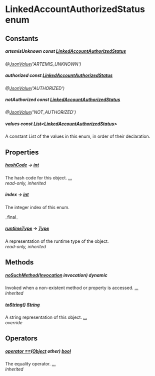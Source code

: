 


# LinkedAccountAuthorizedStatus enum










## Constants

##### artemisUnknown const [LinkedAccountAuthorizedStatus](../package-yonomi_sdk_dart_graphql_accounts_account_queries.graphql/LinkedAccountAuthorizedStatus-class.md)



   
_@[JsonValue](https://pub.dev/documentation/json_annotation/3.1.1/json_annotation/JsonValue-class.html)(&#39;ARTEMIS_UNKNOWN&#39;)_



##### authorized const [LinkedAccountAuthorizedStatus](../package-yonomi_sdk_dart_graphql_accounts_account_queries.graphql/LinkedAccountAuthorizedStatus-class.md)



   
_@[JsonValue](https://pub.dev/documentation/json_annotation/3.1.1/json_annotation/JsonValue-class.html)(&#39;AUTHORIZED&#39;)_



##### notAuthorized const [LinkedAccountAuthorizedStatus](../package-yonomi_sdk_dart_graphql_accounts_account_queries.graphql/LinkedAccountAuthorizedStatus-class.md)



   
_@[JsonValue](https://pub.dev/documentation/json_annotation/3.1.1/json_annotation/JsonValue-class.html)(&#39;NOT_AUTHORIZED&#39;)_



##### values const [List](https://api.dart.dev/stable/2.12.3/dart-core/List-class.html)&lt;[LinkedAccountAuthorizedStatus](../package-yonomi_sdk_dart_graphql_accounts_account_queries.graphql/LinkedAccountAuthorizedStatus-class.md)>



<p>A constant List of the values in this enum, in order of their declaration.</p>   






## Properties

##### [hashCode](https://api.dart.dev/stable/2.12.3/dart-core/Object/hashCode.html) &#8594; [int](https://api.dart.dev/stable/2.12.3/dart-core/int-class.html)



The hash code for this object. [...](https://api.dart.dev/stable/2.12.3/dart-core/Object/hashCode.html)  
_read-only, inherited_



##### index &#8594; [int](https://api.dart.dev/stable/2.12.3/dart-core/int-class.html)



<p>The integer index of this enum.</p>   
_final_



##### [runtimeType](https://api.dart.dev/stable/2.12.3/dart-core/Object/runtimeType.html) &#8594; [Type](https://api.dart.dev/stable/2.12.3/dart-core/Type-class.html)



A representation of the runtime type of the object.   
_read-only, inherited_




## Methods

##### [noSuchMethod](https://api.dart.dev/stable/2.12.3/dart-core/Object/noSuchMethod.html)([Invocation](https://api.dart.dev/stable/2.12.3/dart-core/Invocation-class.html) invocation) dynamic



Invoked when a non-existent method or property is accessed. [...](https://api.dart.dev/stable/2.12.3/dart-core/Object/noSuchMethod.html)  
_inherited_



##### [toString](../package-yonomi_sdk_dart_graphql_accounts_account_queries.graphql/LinkedAccountAuthorizedStatus/toString.md)() [String](https://api.dart.dev/stable/2.12.3/dart-core/String-class.html)



A string representation of this object. [...](../package-yonomi_sdk_dart_graphql_accounts_account_queries.graphql/LinkedAccountAuthorizedStatus/toString.md)  
_override_




## Operators

##### [operator ==](https://api.dart.dev/stable/2.12.3/dart-core/Object/operator_equals.html)([Object](https://api.dart.dev/stable/2.12.3/dart-core/Object-class.html) other) [bool](https://api.dart.dev/stable/2.12.3/dart-core/bool-class.html)



The equality operator. [...](https://api.dart.dev/stable/2.12.3/dart-core/Object/operator_equals.html)  
_inherited_










